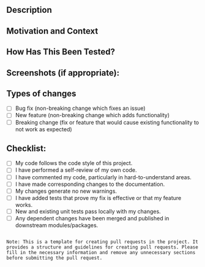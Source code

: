 ## Description
<!--- Describe your changes in detail -->

## Motivation and Context
<!--- Why is this change required? What problem does it solve? -->

## How Has This Been Tested?
<!--- Please describe how you tested your changes. -->

## Screenshots (if appropriate):
<!--- If applicable, add screenshots to help explain your changes. -->

## Types of changes
<!--- What types of changes does your code introduce? Put an `x` in all the boxes that apply: -->
- [ ] Bug fix (non-breaking change which fixes an issue)
- [ ] New feature (non-breaking change which adds functionality)
- [ ] Breaking change (fix or feature that would cause existing functionality to not work as expected)

## Checklist:
<!--- Go over all the following points, and put an `x` in all the boxes that apply. -->
- [ ] My code follows the code style of this project.
- [ ] I have performed a self-review of my own code.
- [ ] I have commented my code, particularly in hard-to-understand areas.
- [ ] I have made corresponding changes to the documentation.
- [ ] My changes generate no new warnings.
- [ ] I have added tests that prove my fix is effective or that my feature works.
- [ ] New and existing unit tests pass locally with my changes.
- [ ] Any dependent changes have been merged and published in downstream modules/packages.

<!--- Provide any additional information or context about the pull request here. -->
```

Note: This is a template for creating pull requests in the project. It provides a structure and guidelines for creating pull requests. Please fill in the necessary information and remove any unnecessary sections before submitting the pull request.
